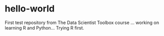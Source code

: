 # hello-world
First test repository from The Data Scientist Toolbox course
... working on learning R and Python...
Trying R first.
